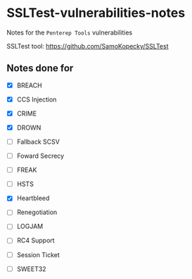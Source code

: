 # SSLTest-vulnerabilities-notes
Notes for the `Penterep Tools` vulnerabilities

SSLTest tool: https://github.com/SamoKopecky/SSLTest

## Notes done for
- [x] BREACH
- [x] CCS Injection
- [x] CRIME
- [x] DROWN
- [ ] Fallback SCSV
- [ ] Foward Secrecy
- [ ] FREAK
- [ ] HSTS
- [x] Heartbleed
- [ ] Renegotiation
- [ ] LOGJAM
- [ ] RC4 Support
- [ ] Session Ticket
- [ ] SWEET32

